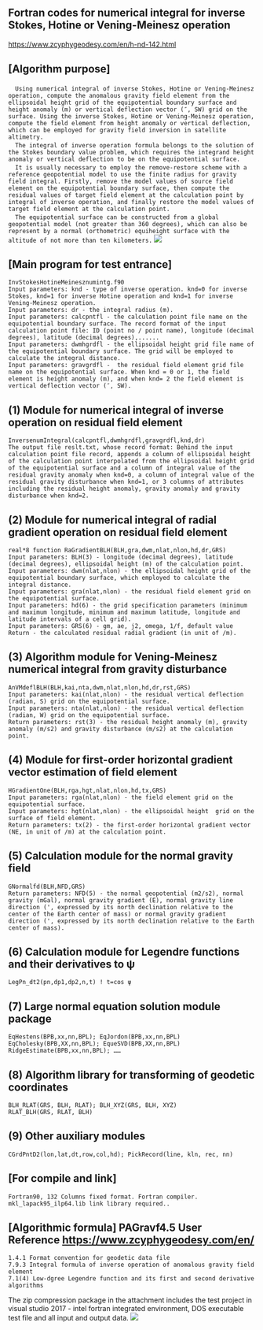 ## Fortran codes for numerical integral for inverse Stokes, Hotine or Vening-Meinesz operation
https://www.zcyphygeodesy.com/en/h-nd-142.html
## [Algorithm purpose]
&emsp;```Using numerical integral of inverse Stokes, Hotine or Vening-Meinesz operation, compute the anomalous gravity field element from the ellipsoidal height grid of the equipotential boundary surface and height anomaly (m) or vertical deflection vector (″, SW) grid on the surface.
Using the inverse Stokes, Hotine or Vening-Meinesz operation, compute the field element from height anomaly or vertical deflection, which can be employed for gravity field inversion in satellite altimetry.```  
&emsp;```The integral of inverse operation formula belongs to the solution of the Stokes boundary value problem, which requires the integrand height anomaly or vertical deflection to be on the equipotential surface.```  
&emsp;```It is usually necessary to employ the remove-restore scheme with a reference geopotential model to use the finite radius for gravity field integral. Firstly, remove the model values of source field element on the equipotential boundary surface, then compute the residual values of target field element at the calculation point by integral of inverse operation, and finally restore the model values of target field element at the calculation point.```  
&emsp;```The equipotential surface can be constructed from a global geopotential model (not greater than 360 degrees), which can also be represent by a normal (orthometric) equiheight surface with the altitude of not more than ten kilometers.```
![](https://24192633.s21i.faiusr.com/2/ABUIABACGAAg7_zltwYoqNzxqwEwpQ047gg.jpg)
## [Main program for test entrance]
    InvStokesHotineMeinesznumintg.f90
    Input parameters: knd - type of inverse operation. knd=0 for inverse Stokes, knd=1 for inverse Hotine operation and knd=1 for inverse Vening-Meinesz operation.
    Input parameters: dr - the integral radius (m).
    Input parameters: calcpntfl - the calculation point file name on the equipotential boundary surface. The record format of the input calculation point file: ID (point no / point name), longitude (decimal degrees), latitude (decimal degrees),......
    Input parameters: dwmhgrdfl - the ellipsoidal height grid file name of the equipotential boundary surface. The grid will be employed to calculate the integral distance.
    Input parameters: gravgrdfl -  the residual field element grid file name on the equipotential surface. When knd = 0 or 1, the field element is height anomaly (m), and when knd= 2 the field element is vertical deflection vector (″, SW).
## (1) Module for numerical integral of inverse operation on residual field element
    InversenumIntegral(calcpntfl,dwmhgrdfl,gravgrdfl,knd,dr)
    The output file reslt.txt, whose record format: Behind the input calculation point file record, appends a column of ellipsoidal height of the calculation point interpolated from the ellipsoidal height grid of the equipotential surface and a column of integral value of the residual gravity anomaly when knd=0, a column of integral value of the residual gravity disturbance when knd=1, or 3 columns of attributes including the residual height anomaly, gravity anomaly and gravity disturbance when knd=2.
## (2) Module for numerical integral of radial gradient operation on residual field element
    real*8 function RaGradientBLH(BLH,gra,dwm,nlat,nlon,hd,dr,GRS)
    Input parameters: BLH(3) - longitude (decimal degrees), latitude (decimal degrees), ellipsoidal height (m) of the calculation point.
    Input parameters: dwm(nlat,nlon) - the ellipsoidal height grid of the equipotential boundary surface, which employed to calculate the integral distance.
    Input parameters: gra(nlat,nlon) - the residual field element grid on the equipotential surface.
    Input parameters: hd(6) - the grid specification parameters (minimum and maximum longitude, minimum and maximum latitude, longitude and latitude intervals of a cell grid).
    Input parameters: GRS(6) - gm, ae, j2, omega, 1/f, default value
    Return - the calculated residual radial gradient (in unit of /m).
## (3) Algorithm module for Vening-Meinesz numerical integral from gravity disturbance
    AnVMdeflBLH(BLH,kai,nta,dwm,nlat,nlon,hd,dr,rst,GRS)
    Input parameters: kai(nlat,nlon) - the residual vertical deflection (radian, S) grid on the equipotential surface.
    Input parameters: nta(nlat,nlon) - the residual vertical deflection (radian, W) grid on the equipotential surface.
    Return parameters: rst(3) - the residual height anomaly (m), gravity anomaly (m/s2) and gravity disturbance (m/s2) at the calculation point.
## (4) Module for first-order horizontal gradient vector estimation of field element
    HGradientOne(BLH,rga,hgt,nlat,nlon,hd,tx,GRS)
    Input parameters: rga(nlat,nlon) - the field element grid on the equipotential surface.
    Input parameters: hgt(nlat,nlon) - the ellipsoidal height  grid on the surface of field element.
    Return parameters: tx(2) - the first-order horizontal gradient vector (NE, in unit of /m) at the calculation point.
## (5) Calculation module for the normal gravity field
    GNormalfd(BLH,NFD,GRS)
    Return parameters: NFD(5) - the normal geopotential (m2/s2), normal gravity (mGal), normal gravity gradient (E), normal gravity line direction (', expressed by its north declination relative to the center of the Earth center of mass) or normal gravity gradient direction (', expressed by its north declination relative to the Earth center of mass).
## (6) Calculation module for Legendre functions and their derivatives to ψ
    LegPn_dt2(pn,dp1,dp2,n,t) ! t=cos ψ
## (7) Large normal equation solution module package
    EqHestens(BPB,xx,nn,BPL); EqJordon(BPB,xx,nn,BPL)
    EqCholesky(BPB,XX,nn,BPL); EqueSVD(BPB,XX,nn,BPL)
    RidgeEstimate(BPB,xx,nn,BPL); …… 
## (8) Algorithm library for transforming of geodetic coordinates
    BLH_RLAT(GRS, BLH, RLAT); BLH_XYZ(GRS, BLH, XYZ)
    RLAT_BLH(GRS, RLAT, BLH)
## (9) Other auxiliary modules
    CGrdPntD2(lon,lat,dt,row,col,hd); PickRecord(line, kln, rec, nn)
## [For compile and link]
    Fortran90, 132 Columns fixed format. Fortran compiler. mkl_lapack95_ilp64.lib link library required..
## [Algorithmic formula] PAGravf4.5 User Reference https://www.zcyphygeodesy.com/en/
    1.4.1 Format convention for geodetic data file
    7.9.3 Integral formula of inverse operation of anomalous gravity field element
    7.1(4) Low-dgree Legendre function and its first and second derivative algorithms
The zip compression package in the attachment includes the test project in visual studio 2017 - intel fortran integrated environment, DOS executable test file and all input and output data.
![](https://24192633.s21i.faiusr.com/2/ABUIABACGAAg8OzltwYoiNSwCjClDTjuCA.jpg)

